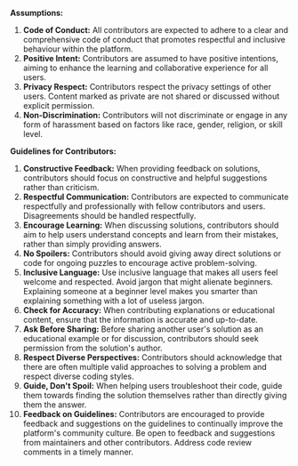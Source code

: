 **Assumptions:**

1. **Code of Conduct:** All contributors are expected to adhere to a clear and comprehensive code of conduct that promotes respectful and inclusive behaviour within the platform.
2. **Positive Intent:** Contributors are assumed to have positive intentions, aiming to enhance the learning and collaborative experience for all users.
3. **Privacy Respect:** Contributors respect the privacy settings of other users. Content marked as private are not shared or discussed without explicit permission.
4. **Non-Discrimination:** Contributors will not discriminate or engage in any form of harassment based on factors like race, gender, religion, or skill level.

**Guidelines for Contributors:**

1. **Constructive Feedback:** When providing feedback on solutions, contributors should focus on constructive and helpful suggestions rather than criticism.
2. **Respectful Communication:** Contributors are expected to communicate respectfully and professionally with fellow contributors and users. Disagreements should be handled respectfully.
3. **Encourage Learning:** When discussing solutions, contributors should aim to help users understand concepts and learn from their mistakes, rather than simply providing answers.
4. **No Spoilers:** Contributors should avoid giving away direct solutions or code for ongoing puzzles to encourage active problem-solving.
5. **Inclusive Language:** Use inclusive language that makes all users feel welcome and respected. Avoid jargon that might alienate beginners. Explaining someone at a beginner level makes you smarter than explaining something with a lot of useless jargon.
6. **Check for Accuracy:** When contributing explanations or educational content, ensure that the information is accurate and up-to-date.
7. **Ask Before Sharing:** Before sharing another user's solution as an educational example or for discussion, contributors should seek permission from the solution's author.
8. **Respect Diverse Perspectives:** Contributors should acknowledge that there are often multiple valid approaches to solving a problem and respect diverse coding styles.
9. **Guide, Don't Spoil:** When helping users troubleshoot their code, guide them towards finding the solution themselves rather than directly giving them the answer.
10. **Feedback on Guidelines:** Contributors are encouraged to provide feedback and suggestions on the guidelines to continually improve the platform's community culture. Be open to feedback and suggestions from maintainers and other contributors. Address code review comments in a timely manner.